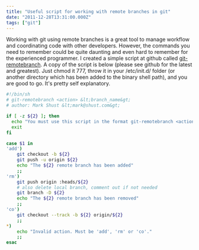 ```yaml
---
title: "Useful script for working with remote branches in git"
date: "2011-12-28T13:31:00.000Z"
tags: ["git"]
---
```


Working with git using remote branches is a great tool to manage workflow and coordinating code with other developers. However, the commands you need to remember could be quite daunting and even hard to remember for the experienced programmer. I created a simple script at github called <a href="https://github.com/markoshust/git-remotebranch/blob/master/git-remotebranch" target="_blank">git-remotebranch</a>. A copy of the script is below (please see github for the latest and greatest). Just chmod it 777, throw it in your /etc/init.d/ folder (or another directory which has been added to the binary shell path), and you are good to go. It's pretty self explanatory.

```bash
#!/bin/sh
# git-remotebranch <action> &lt;branch_name&gt;
# author: Mark Shust &lt;mark@shust.com&gt;

if [ -z ${2} ]; then
  echo "You must use this script in the format git-remotebranch <action> &lt;branch_name&gt;"
  exit
fi

case $1 in
'add')
    git checkout -b ${2}
    git push -u origin ${2}
    echo "The ${2} remote branch has been added"
    ;;
'rm')
    git push origin :heads/${2}
    # also delete local branch, comment out if not needed
    git branch -D ${2}
    echo "The ${2} remote branch has been removed"
    ;;
'co')
    git checkout --track -b ${2} origin/${2}
    ;;
*)
    echo "Invalid action. Must be 'add', 'rm' or 'co'."
    ;;
esac
```
